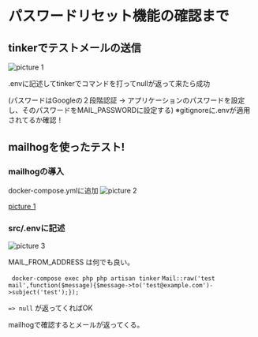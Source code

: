 # パスワードリセット機能の確認まで
## tinkerでテストメールの送信

![picture 1](../../images/c4a55358ce3a8fea4d6752eb044804ff9e514b26cf938f0ff501e64588c36b9b.png)

.envに記述してtinkerでコマンドを打ってnullが返って来たら成功

(パスワードはGoogleの２段階認証 -> アプリケーションのパスワードを設定し、そのパスワードをMAIL_PASSWORDに設定する)
※gitignoreに.envが適用されてるか確認！


## mailhogを使ったテスト!
### mailhogの導入
docker-compose.ymlに追加
![picture 2](../images/6258f2836c505f54dfd88f4d9e61bada7f2ab2fcdd82952a91644a9208fe8596.png)


[picture 1](../images/9c5b80d64aaec4b9361851ce6baf9c9a40683a90052fc40a6bba81c618725052.png)

### src/.envに記述
![picture 3](../images/d617132488bb32cc8e035c66822b6249bef58932c573ac33cd700ef729c6fff1.png)

MAIL_FROM_ADDRESS は何でも良い。

` docker-compose exec php php artisan tinker`
`Mail::raw('test mail',function($message){$message->to('test@example.com')->subject('test');});`

`=> null`
が返ってくればOK

mailhogで確認するとメールが返ってくる。
